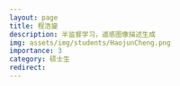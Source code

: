 ```yaml
---
layout: page
title: 程浩鋆
description: 半监督学习，遥感图像描述生成
img: assets/img/students/HaojunCheng.png
importance: 3
category: 硕士生
redirect:
---
```

